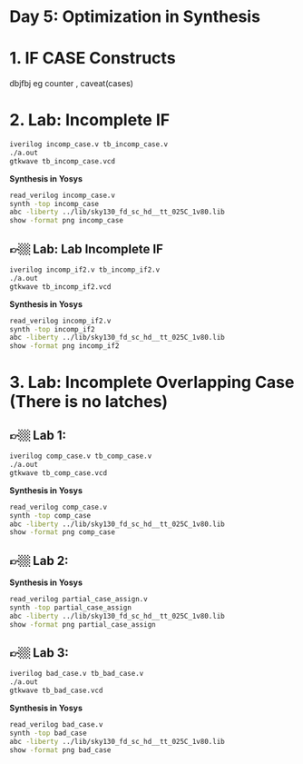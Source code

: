 # Day 5: Optimization in Synthesis

# 1. IF CASE Constructs
dbjfbj
eg counter , caveat(cases)
# 2. Lab: Incomplete IF 
```bash
iverilog incomp_case.v tb_incomp_case.v
./a.out
gtkwave tb_incomp_case.vcd
```
**Synthesis in Yosys**
```bash
read_verilog incomp_case.v
synth -top incomp_case
abc -liberty ../lib/sky130_fd_sc_hd__tt_025C_1v80.lib
show -format png incomp_case
```

## 👉🏼 Lab: Lab Incomplete IF
```bash
iverilog incomp_if2.v tb_incomp_if2.v
./a.out
gtkwave tb_incomp_if2.vcd
```
**Synthesis in Yosys**
```bash
read_verilog incomp_if2.v
synth -top incomp_if2
abc -liberty ../lib/sky130_fd_sc_hd__tt_025C_1v80.lib
show -format png incomp_if2
```

# 3. Lab: Incomplete Overlapping Case (There is no latches)
## 👉🏼 Lab 1:
```bash
iverilog comp_case.v tb_comp_case.v
./a.out
gtkwave tb_comp_case.vcd
```
**Synthesis in Yosys**
```bash
read_verilog comp_case.v
synth -top comp_case
abc -liberty ../lib/sky130_fd_sc_hd__tt_025C_1v80.lib
show -format png comp_case
```

## 👉🏼 Lab 2:
**Synthesis in Yosys**
```bash
read_verilog partial_case_assign.v
synth -top partial_case_assign
abc -liberty ../lib/sky130_fd_sc_hd__tt_025C_1v80.lib
show -format png partial_case_assign
```

## 👉🏼 Lab 3:
```bash
iverilog bad_case.v tb_bad_case.v
./a.out
gtkwave tb_bad_case.vcd
```
**Synthesis in Yosys**
```bash
read_verilog bad_case.v
synth -top bad_case
abc -liberty ../lib/sky130_fd_sc_hd__tt_025C_1v80.lib
show -format png bad_case
```

